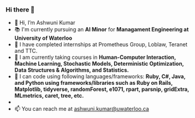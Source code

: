 ### Hi there 👋

- 👋 Hi, I’m Ashwuni Kumar
- 📚 I'm currently pursuing an **AI Minor** for **Managament Engineering at University of Waterloo**
- 🔭 I have completed internships at Prometheus Group, Loblaw, Teranet and TTC.
- 🌱 I am currently taking courses in **Human-Computer Interaction, Machine Learning, Stochastic Models, Deterministic Optimization, Data Structures & Algorithms, and Statistics.**
- 🌱 I can code using following languages/frameworks: **Ruby, C#, Java, and Python using frameworks/libraries such as Ruby on Rails, Matplotlib, tidyverse, randomForest, e1071, rpart, parsnip, gridExtra, MLmetrics, caret, tree, etc.**
- 
- 📫 You can reach me at ashwuni.kumar@uwaterloo.ca 
